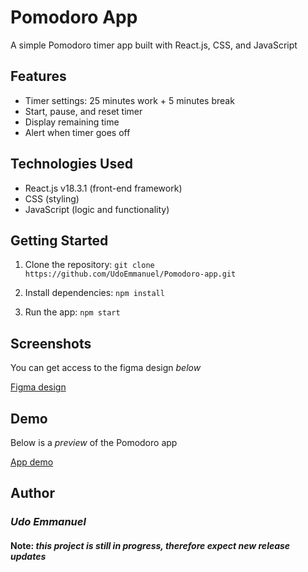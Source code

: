 # Pomodoro App

A simple Pomodoro timer app built with React.js, CSS, and JavaScript

## Features

- Timer settings: 25 minutes work + 5 minutes break
- Start, pause, and reset timer
- Display remaining time
- Alert when timer goes off

## Technologies Used

- React.js v18.3.1 (front-end framework)
- CSS (styling)
- JavaScript (logic and functionality)

## Getting Started

1. Clone the repository: `git clone https://github.com/UdoEmmanuel/Pomodoro-app.git`

2. Install dependencies: `npm install`

3. Run the app: `npm start`

## Screenshots

You can get access to the figma design *below*

[Figma design](https://www.figma.com/design/UbrO0Pft5D3NO7Q4PAEQCE/Pomodoro?node-id=0-1&t=nUsRGx92ZaU5pX5T-1)


## Demo

Below is a *preview* of the Pomodoro app

 [App demo](https://i.imgur.com/rcxrw9D.gif)

## Author

### *Udo Emmanuel*

#### **Note:** *this project is still in progress, therefore expect new release updates*


